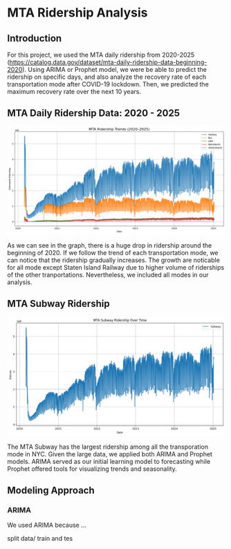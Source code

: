 # MTA Ridership Analysis
## Introduction
For this project, we used the MTA daily ridership from 2020-2025 (https://catalog.data.gov/dataset/mta-daily-ridership-data-beginning-2020). Using ARIMA or Prophet model, we were be able to predict the ridership on specific days, and also analyze the recovery rate of each transportation mode after COVID-19 lockdown. Then, we predicted the maximum recovery rate over the next 10 years.

## MTA Daily Ridership Data: 2020 - 2025
![MTA Ridership Overview](visualizations/all_data.png)

As we can see in the graph, there is a huge drop in ridership around the beginning of 2020. If we follow the trend of each transportation mode, we can notice that the ridership gradually increases. The growth are noticable for all mode except Staten Island Railway due to higher volume of riderships of the other tranportations. Nevertheless, we included all modes in our analysis.


## MTA Subway Ridership
![MTA Subway Ridership](visualizations/subway_ridership.png)

The MTA Subway has the largest ridership among all the transporation mode in NYC. Given the large data, we applied both ARIMA and Prophet models. ARIMA served as our initial learning model to forecasting while Prophet offered tools for visualizing trends and seasonality.

## Modeling Approach

### ARIMA
We used ARIMA because ...

split data/ train and tes

